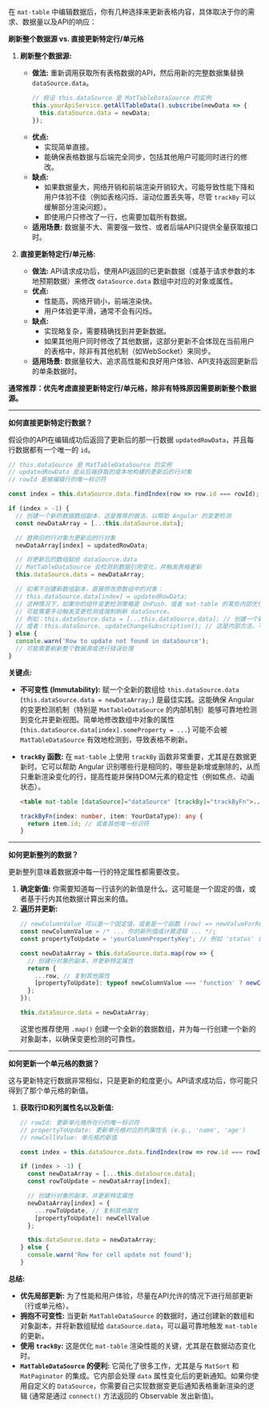 在 `mat-table` 中编辑数据后，你有几种选择来更新表格内容，具体取决于你的需求、数据量以及API的响应：

**刷新整个数据源 vs. 直接更新特定行/单元格**

1.  **刷新整个数据源:**

      * **做法:** 重新调用获取所有表格数据的API，然后用新的完整数据集替换 `dataSource.data`。
        ```typescript
        // 假设 this.dataSource 是 MatTableDataSource 的实例
        this.yourApiService.getAllTableData().subscribe(newData => {
          this.dataSource.data = newData;
        });
        ```
      * **优点:**
          * 实现简单直接。
          * 能确保表格数据与后端完全同步，包括其他用户可能同时进行的修改。
      * **缺点:**
          * 如果数据量大，网络开销和前端渲染开销较大，可能导致性能下降和用户体验不佳（例如表格闪烁、滚动位置丢失等，尽管 `trackBy` 可以缓解部分渲染问题）。
          * 即使用户只修改了一行，也需要加载所有数据。
      * **适用场景:** 数据量不大、需要强一致性、或者后端API只提供全量获取接口时。

2.  **直接更新特定行/单元格:**

      * **做法:** API请求成功后，使用API返回的已更新数据（或基于请求参数的本地预期数据）来修改 `dataSource.data` 数组中对应的对象或属性。
      * **优点:**
          * 性能高，网络开销小，前端渲染快。
          * 用户体验更平滑，通常不会有闪烁。
      * **缺点:**
          * 实现略复杂，需要精确找到并更新数据。
          * 如果其他用户同时修改了其他数据，这部分更新不会体现在当前用户的表格中，除非有其他机制（如WebSocket）来同步。
      * **适用场景:** 数据量较大、追求高性能和良好用户体验、API支持返回更新后的单条数据时。

**通常推荐：优先考虑直接更新特定行/单元格，除非有特殊原因需要刷新整个数据源。**

-----

**如何直接更新特定行数据？**

假设你的API在编辑成功后返回了更新后的那一行数据 `updatedRowData`，并且每行数据都有一个唯一的 `id`。

```typescript
// this.dataSource 是 MatTableDataSource 的实例
// updatedRowData 是从后端获取的或本地构建的更新后的行对象
// rowId 是被编辑行的唯一标识符

const index = this.dataSource.data.findIndex(row => row.id === rowId);

if (index > -1) {
  // 创建一个新的数据数组副本，这是推荐的做法，以帮助 Angular 的变更检测
  const newDataArray = [...this.dataSource.data];

  // 替换旧的行对象为更新后的行对象
  newDataArray[index] = updatedRowData;

  // 将更新后的数组赋给 dataSource.data
  // MatTableDataSource 会检测到数据引用变化，并触发表格更新
  this.dataSource.data = newDataArray;

  // 如果不创建新数组副本，直接修改原数组中的对象：
  // this.dataSource.data[index] = updatedRowData;
  // 这种情况下，如果你的组件变更检测策略是 OnPush，或者 mat-table 的某些内部优化，
  // 可能需要手动触发变更检测或强制刷新 dataSource。
  // 例如：this.dataSource.data = [...this.dataSource.data]; // 创建一个新的引用
  // 或者：this.dataSource._updateChangeSubscription(); // 这是内部方法，不推荐直接使用
} else {
  console.warn('Row to update not found in dataSource');
  // 可能需要刷新整个数据源或进行错误处理
}
```

**关键点:**

  * **不可变性 (Immutability):** 赋一个全新的数组给 `this.dataSource.data` (`this.dataSource.data = newDataArray;`) 是最佳实践。这能确保 Angular 的变更检测机制（特别是 `MatTableDataSource` 的内部机制）能够可靠地检测到变化并更新视图。简单地修改数组中对象的属性 (`this.dataSource.data[index].someProperty = ...`) 可能不会被 `MatTableDataSource` 有效地检测到，导致表格不刷新。

  * **`trackBy` 函数:** 在 `mat-table` 上使用 `trackBy` 函数非常重要，尤其是在数据更新时。它可以帮助 Angular 识别哪些行是相同的，哪些是新增或删除的，从而只重新渲染变化的行，提高性能并保持DOM元素的稳定性（例如焦点、动画状态）。

    ```html
    <table mat-table [dataSource]="dataSource" [trackBy]="trackByFn">...</table>
    ```

    ```typescript
    trackByFn(index: number, item: YourDataType): any {
      return item.id; // 或者其他唯一标识符
    }
    ```

-----

**如何更新整列的数据？**

更新整列意味着数据源中每一行的特定属性都需要改变。

1.  **确定新值:** 你需要知道每一行该列的新值是什么。这可能是一个固定的值，或者基于行内其他数据计算出来的值。
2.  **遍历并更新:**
    ```typescript
    // newColumnValue 可以是一个固定值，或者是一个函数 (row) => newValueForRow
    const newColumnValue = /* ... 你的新列值或计算逻辑 ... */;
    const propertyToUpdate = 'yourColumnPropertyKey'; // 例如 'status' 或 'price'

    const newDataArray = this.dataSource.data.map(row => {
      // 创建行对象的副本，并更新特定属性
      return {
        ...row, // 复制其他属性
        [propertyToUpdate]: typeof newColumnValue === 'function' ? newColumnValue(row) : newColumnValue
      };
    });

    this.dataSource.data = newDataArray;
    ```
    这里也推荐使用 `.map()` 创建一个全新的数据数组，并为每一行创建一个新的对象副本，以确保变更检测的可靠性。

-----

**如何更新一个单元格的数据？**

这与更新特定行数据非常相似，只是更新的粒度更小。API请求成功后，你可能只得到了那个单元格的新值。

1.  **获取行ID和列属性名以及新值:**
    ```typescript
    // rowId: 更新单元格所在行的唯一标识符
    // propertyToUpdate: 更新单元格对应的列属性名 (e.g., 'name', 'age')
    // newCellValue: 单元格的新值

    const index = this.dataSource.data.findIndex(row => row.id === rowId);

    if (index > -1) {
      const newDataArray = [...this.dataSource.data];
      const rowToUpdate = newDataArray[index];

      // 创建行对象的副本，并更新特定属性
      newDataArray[index] = {
        ...rowToUpdate, // 复制其他属性
        [propertyToUpdate]: newCellValue
      };

      this.dataSource.data = newDataArray;
    } else {
      console.warn('Row for cell update not found');
    }
    ```

**总结:**

  * **优先局部更新:** 为了性能和用户体验，尽量在API允许的情况下进行局部更新（行或单元格）。
  * **拥抱不可变性:** 当更新 `MatTableDataSource` 的数据时，通过创建新的数组和对象副本，并将新数组赋给 `dataSource.data`，可以最可靠地触发 `mat-table` 的更新。
  * **使用 `trackBy`:** 这是优化 `mat-table` 渲染性能的关键，尤其是在数据动态变化时。
  * **`MatTableDataSource` 的便利:** 它简化了很多工作，尤其是与 `MatSort` 和 `MatPaginator` 的集成。它内部会处理 `data` 属性变化后的更新通知。如果你使用自定义的 `DataSource`，你需要自己实现数据变更后通知表格重新渲染的逻辑 (通常是通过 `connect()` 方法返回的 Observable 发出新值)。

